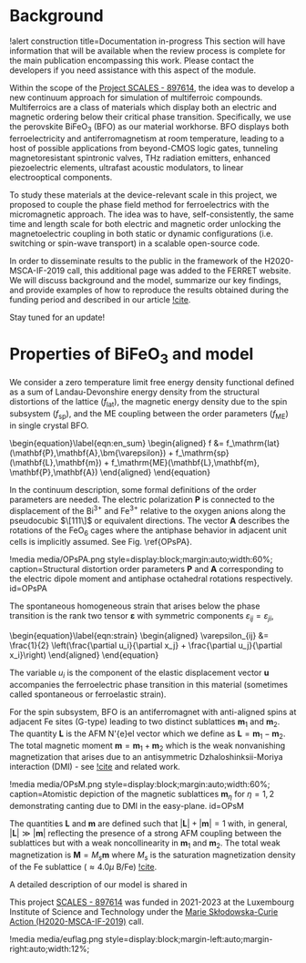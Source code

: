# Background

!alert construction title=Documentation in-progress
This section will have information that will be available when the review process is complete for the main publication encompassing this work. Please contact the developers if you need assistance with this aspect of the module.

Within the scope of the [Project SCALES - 897614](https://cordis.europa.eu/project/id/897614), the idea was to develop a new continuum approach for simulation of multiferroic compounds.  Multiferroics are a class of materials which display both an electric and magnetic ordering below their critical phase transition. Specifically, we use the perovskite $\mathrm{BiFeO}_3$ (BFO) as our material workhorse. BFO displays both ferroelectricity and antiferromagnetism at room temperature, leading to a host of possible applications from beyond-CMOS logic gates, tunneling magnetoresistant spintronic valves, THz radiation emitters, enhanced piezoelectric elements, ultrafast acoustic modulators, to linear electrooptical components.

To study these materials at the device-relevant scale in this project, we proposed to couple the phase field method for ferroelectrics with the micromagnetic approach. The idea was to have, self-consistently, the same time and length scale for both electric and magnetic order unlocking the magnetoelectric coupling in both static or dynamic configurations (i.e. switching or spin-wave transport) in a scalable open-source code.

In order to disseminate results to the public in the framework of the H2020-MSCA-IF-2019 call, this additional page was added to the FERRET website. We will discuss background and the model, summarize our key findings, and provide examples of how to reproduce the results obtained during the funding period and described in our article [!cite](Mangeri2023).

Stay tuned for an update!

# Properties of $\mathrm{BiFeO}_3$ and model

We consider a zero temperature limit free energy density functional defined as a sum of Landau-Devonshire energy density from the structural distortions of the lattice ($f_\mathrm{lat}$), the magnetic energy density due to the spin subsystem ($f_\mathrm{sp}$), and the ME coupling between the order parameters ($f_\mathrm{ME}$) in single crystal BFO.

\begin{equation}\label{eqn:en_sum}
  \begin{aligned}
    f &= f_\mathrm{lat}(\mathbf{P},\mathbf{A},\bm{\varepsilon}) + f_\mathrm{sp}(\mathbf{L},\mathbf{m}) + f_\mathrm{ME}(\mathbf{L},\mathbf{m}, \mathbf{P},\mathbf{A})
  \end{aligned}
\end{equation}

In the continuum description, some formal definitions of the order parameters are needed. The electric polarization $\mathbf{P}$ is connected to the displacement of the $\mathrm{Bi}^{3+}$ and $\mathrm{Fe}^{3+}$ relative to the oxygen anions along the pseudocubic $\[111\]$ or equivalent directions. The vector $\mathbf{A}$ describes the rotations of the $\mathrm{FeO}_6$ cages where the antiphase behavior in adjacent unit cells is implicitly assumed. See Fig. \ref{OPsPA}.

!media media/OPsPA.png style=display:block;margin:auto;width:60%; caption=Structural distortion order parameters $\mathbf{P}$ and $\mathbf{A}$ corresponding to the electric dipole moment and antiphase octahedral rotations respectively.  id=OPsPA

The spontaneous homogeneous strain that arises below the phase transition is the rank two tensor $\bm{\varepsilon}$ with symmetric components $\varepsilon_{ij} = \varepsilon_{ji}$,

\begin{equation}\label{eqn:strain}
  \begin{aligned}
    \varepsilon_{ij} &= \frac{1}{2} \left(\frac{\partial u_i}{\partial x_j} + \frac{\partial u_j}{\partial x_i}\right)
  \end{aligned}
\end{equation}

The variable $u_i$ is the component of the elastic displacement vector $\mathbf{u}$ accompanies the ferroelectric phase transition in this material (sometimes called spontaneous or ferroelastic strain).

For the spin subsystem, BFO is an antiferromagnet with anti-aligned spins at adjacent Fe sites (G-type) leading to two distinct sublattices $\mathbf{m}_1$ and $\mathbf{m}_2$. The quantity $\mathbf{L}$ is the AFM N\'{e}el vector which we define as $\mathbf{L} = \mathbf{m}_1 - \mathbf{m}_2$. The total magnetic moment $\mathbf{m} = \mathbf{m}_1 + \mathbf{m}_2$ which is the weak nonvanishing magnetization that arises due to an antisymmetric Dzhaloshinksii-Moriya interaction (DMI) - see [!cite](Ederer2005) and related work.

!media media/OPsM.png style=display:block;margin:auto;width:60%; caption=Atomistic depiction of the magnetic sublattices $\mathbf{m}_\eta$ for $\eta = 1,2$ demonstrating canting due to DMI in the easy-plane.  id=OPsM

The quantities $\mathbf{L}$ and $\mathbf{m}$ are defined such that $|\mathbf{L}| + |\mathbf{m}| = 1$ with, in general, $|\mathbf{L}| \gg |\mathbf{m}|$ reflecting the presence of a strong AFM coupling between the sublattices but with a weak noncollinearity in $\mathbf{m}_1$ and $\mathbf{m}_2$. The total weak magnetization is $\mathbf{M} = M_s \mathbf{m}$ where $M_s$ is the saturation magnetization density of the Fe sublattice ($\approx 4.0 \mu$ B/Fe) [!cite](Dixit2015).

A detailed description of our model is shared in 

This project [SCALES - 897614](https://cordis.europa.eu/project/id/897614) was funded in 2021-2023 at the Luxembourg Institute of Science and Technology under the [Marie Skłodowska-Curie Action (H2020-MSCA-IF-2019)](https://ec.europa.eu/info/funding-tenders/opportunities/portal/screen/opportunities/topic-details/msca-if-2020) call.

!media media/euflag.png style=display:block;margin-left:auto;margin-right:auto;width:12%;
